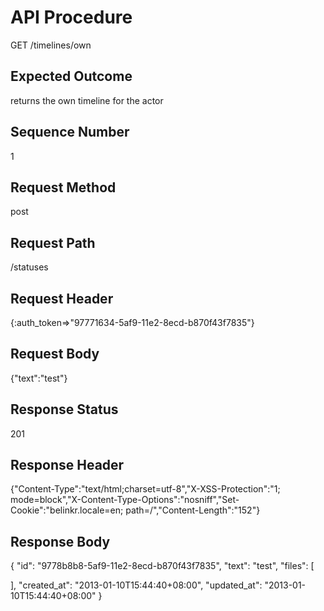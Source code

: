 # API Procedure
GET /timelines/own
## Expected Outcome
returns the own timeline for the actor
## Sequence Number
1
## Request Method
post
## Request Path
/statuses
## Request Header
{:auth_token=>"97771634-5af9-11e2-8ecd-b870f43f7835"}
## Request Body
{"text":"test"}

## Response Status
201
## Response Header
{"Content-Type":"text/html;charset=utf-8","X-XSS-Protection":"1; mode=block","X-Content-Type-Options":"nosniff","Set-Cookie":"belinkr.locale=en; path=/","Content-Length":"152"}

## Response Body
{
  "id": "9778b8b8-5af9-11e2-8ecd-b870f43f7835",
  "text": "test",
  "files": [

  ],
  "created_at": "2013-01-10T15:44:40+08:00",
  "updated_at": "2013-01-10T15:44:40+08:00"
}
